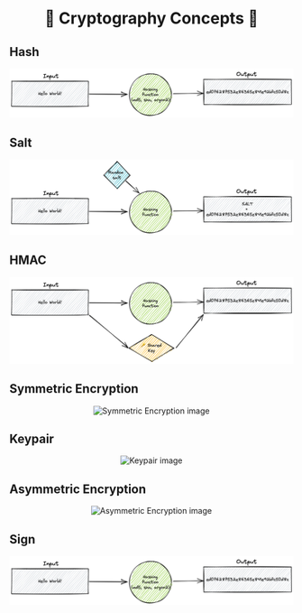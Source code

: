 <h1 align="center">🔐 Cryptography Concepts 🔐</h1>

<div id="hash">
    <h2>Hash</h2>
    <div align="center">
        <img src="./docs/hash.png" alt="Hash image" title="Hash image"/>
    </div>
</div>

<div id="salt">
    <h2>Salt</h2>
    <div align="center">
        <img src="./docs/salt.png" alt="Salt image" title="Salt image"/>
    </div>
</div>

<div id="hmac">
    <h2>HMAC</h2>
    <div align="center">
        <img src="./docs/hmac.png" alt="HMAC image" title="HMAC image"/>
    </div>
</div>

<div id="symmetric-encryption">
    <h2>Symmetric Encryption</h2>
    <div align="center">
        <img src="./docs/symmetric-encryption.png" alt="Symmetric Encryption image" title="Symmetric Encryption image"/>
    </div>
</div>

<div id="keypair">
    <h2>Keypair</h2>
    <div align="center">
        <img src="./docs/keypair.png" alt="Keypair image" title="Keypair image"/>
    </div>
</div>

<div id="asymmetric-encryption">
    <h2>Asymmetric Encryption</h2>
    <div align="center">
        <img src="./docs/asymmetric-encryption.png" alt="Asymmetric Encryption image" title="Asymmetric Encryption image"/>
    </div>
</div>

<div id="sign">
    <h2>Sign</h2>
    <div align="center">
        <img src="./docs/hash.png" alt="Hash image" title="Hash image"/>
    </div>
</div>
